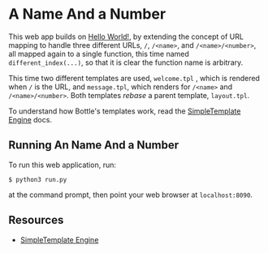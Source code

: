 # A Name And a Number 

This web app builds on [Hello World!](01_helloworld), by extending the concept
of URL mapping to handle three different URLs, ``/``, ``/<name>``, and
``/<name>/<number>``, all mapped again to a single function, this time named
``different_index(...)``, so that it is clear the function name is arbitrary.

This time two different templates are used, ``welcome.tpl`` , which is
rendered when ``/`` is the URL, and ``message.tpl``, which renders for
``/<name>`` and ``/<name>/<number>``. Both templates *rebase* a parent
template, ``layout.tpl``.

To understand how Bottle's templates work, read the
[SimpleTemplate Engine](https://bottlepy.org/docs/stable/stpl.html) docs.


## Running An Name And a Number

To run this web application, run:
```
$ python3 run.py
```
at the command prompt, then point your web browser at ``localhost:8090``.


## Resources

* [SimpleTemplate Engine](https://bottlepy.org/docs/stable/stpl.html)
